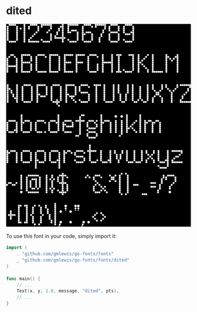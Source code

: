 # dited

![dited](dited.png)

To use this font in your code, simply import it:

```go
import (
	. "github.com/gmlewis/go-fonts/fonts"
	_ "github.com/gmlewis/go-fonts/fonts/dited"
)

func main() {
	// ...
	Text(x, y, 1.0, message, "dited", pts),
	// ...
}
```
